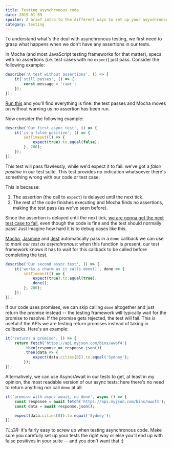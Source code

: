 ```yaml
---
title: Testing asynchronous code
date: 2019-01-09
spoiler: A brief intro to the different ways to set up your asynchronous tests and the reason behind it.
category: testing
---
```


To understand what's the deal with asynchronous testing, we first need to grasp what happens when we don't have any assertions in our tests.

In Mocha (and most JavaScript testing frameworks for that matter), specs with no assertions (i.e. test cases with no `expect`) just pass. Consider the following example:

```js
describe('A test without assertions', () => {
    it('still passes', () => {
        const message = 'rawr';
    });
});
```

[Run this](https://codepen.io/fede/pen/REJRvg) and you'll find everything is fine: the test passes and Mocha moves on without warning us no assertion has been run.

Now consider the following example:

```js
describe('Our first async test', () => {
    it('is a false positive', () => {
        setTimeout(() => {
            expect(true).to.equal(false);
        }, 200);
    });
});
```

This test will pass flawlessly, while we'd expect it to fail: we've got a _false positive_ in our test suite. This test provides no indication whatsoever there's something wrong with our code or test case.

This is because:

1. The assertion (the call to `expect`) is delayed until the next tick.
2. The rest of the code finishes executing and Mocha finds no assertions, making the test pass (as we've seen before).

Since the assertion is delayed until the next tick, [we are gonna get the next test case to fail](https://codepen.io/fede/pen/REJRvg), even though the code is fine and the test should normally pass! Just imagine how hard it is to debug cases like this.

[Mocha](https://mochajs.org/#asynchronous-code), [Jasmine](https://jasmine.github.io/tutorials/async) and [Jest](https://jestjs.io/docs/en/asynchronous#callbacks) automatically pass in a `done` callback we can use to _mark our test as asynchronous_: when this function is present, our test framework knows it has to wait for this callback to be called before completing the test.

```js
describe('Our second async test', () => {
    it('works a charm as it calls done()', done => {
        setTimeout(() => {
            expect(true).to.equal(true);
            done();
        }, 200);
    });
});
```

If our code uses promises, we can skip calling `done` altogether and just return the promise instead -- the testing framework will typically wait for the promise to resolve. If the promise gets rejected, the test will fail. This is useful if the APIs we are testing return promises instead of taking in callbacks. Here's an example:

```js
it('returns a promise', () => {
    return fetch('https://api.myjson.com/bins/wwof4')
        .then(response => response.json())
        .then(data => {
            expect(data.cities[0]).to.equal('Sydney');
        });
});
```

Alternatively, we can use Async/Await in our tests to get, at least in my opinion, the most readable version of our async tests: here there's no need to return anything nor call `done` at all.

```js
it('promise with async await, no done', async () => {
    const response = await fetch('https://api.myjson.com/bins/wwof4');
    const data = await response.json();

    expect(data.cities[0]).to.equal('Sydney');
});
```

_TL;DR:_ it's fairly easy to screw up when testing asynchronous code. Make sure you carefully set up your tests the right way or else you'll end up with false positives in your suite -- and you don't want that :)
